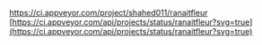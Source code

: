 https://ci.appveyor.com/project/shahed011/ranaitfleur
[https://ci.appveyor.com/api/projects/status/ranaitfleur?svg=true](https://ci.appveyor.com/api/projects/status/ranaitfleur?svg=true)
